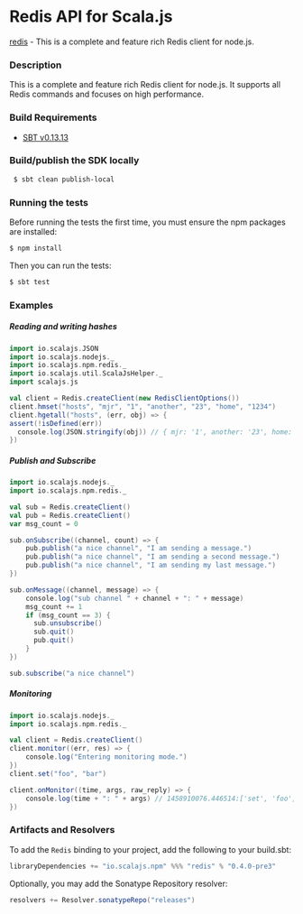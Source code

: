 Redis API for Scala.js
================================
[redis](http://redis.github.io/node-redis-native/2.2/api/) - This is a complete and feature rich Redis client for node.js.

### Description

This is a complete and feature rich Redis client for node.js. It supports all Redis commands 
and focuses on high performance.

<a name="build_requirements"></a>
### Build Requirements

* [SBT v0.13.13](http://www.scala-sbt.org/download.html)

<a name="building_sdk"></a>
### Build/publish the SDK locally

```bash
 $ sbt clean publish-local
```

### Running the tests

Before running the tests the first time, you must ensure the npm packages are installed:

```bash
$ npm install
```

Then you can run the tests:

```bash
$ sbt test
```

### Examples

##### Reading and writing hashes

```scala
import io.scalajs.JSON
import io.scalajs.nodejs._
import io.scalajs.npm.redis._
import io.scalajs.util.ScalaJsHelper._
import scalajs.js

val client = Redis.createClient(new RedisClientOptions())
client.hmset("hosts", "mjr", "1", "another", "23", "home", "1234")
client.hgetall("hosts", (err, obj) => {
assert(!isDefined(err))
  console.log(JSON.stringify(obj)) // { mjr: '1', another: '23', home: '1234' }
})
```

##### Publish and Subscribe

```scala
import io.scalajs.nodejs._
import io.scalajs.npm.redis._

val sub = Redis.createClient()
val pub = Redis.createClient()
var msg_count = 0

sub.onSubscribe((channel, count) => {
    pub.publish("a nice channel", "I am sending a message.")
    pub.publish("a nice channel", "I am sending a second message.")
    pub.publish("a nice channel", "I am sending my last message.")
})

sub.onMessage((channel, message) => {
    console.log("sub channel " + channel + ": " + message)
    msg_count += 1
    if (msg_count == 3) {
      sub.unsubscribe()
      sub.quit()
      pub.quit()
    }
})

sub.subscribe("a nice channel")
```

##### Monitoring

```scala
import io.scalajs.nodejs._
import io.scalajs.npm.redis._

val client = Redis.createClient()
client.monitor((err, res) => {
    console.log("Entering monitoring mode.")
})
client.set("foo", "bar")

client.onMonitor((time, args, raw_reply) => {
    console.log(time + ": " + args) // 1458910076.446514:['set', 'foo', 'bar'] 
})
```

### Artifacts and Resolvers

To add the `Redis` binding to your project, add the following to your build.sbt:  

```sbt
libraryDependencies += "io.scalajs.npm" %%% "redis" % "0.4.0-pre3"
```

Optionally, you may add the Sonatype Repository resolver:

```sbt   
resolvers += Resolver.sonatypeRepo("releases") 
```
